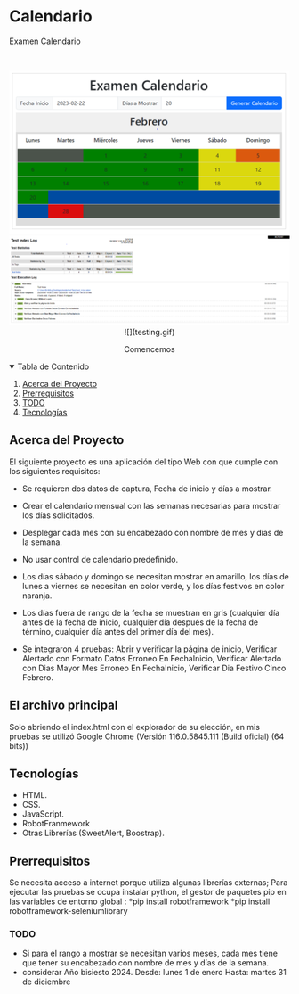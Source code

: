 # Calendario
Examen Calendario
<!-- PROJECT LOGO -->
<br />
<p align="center">
  <a>
    <img src="src/pantalla_principal.PNG" alt="Logo">
  </a>
  <a>
    <img src="src/report.PNG" alt="Logo">
  </a>
  <a>
    ![](testing.gif)
  </a>
  
</p>

  <p align="center">
       Comencemos
    <br />
  </p>


<!-- TABLE OF CONTENTS -->
<details open="open">
  <summary>Tabla de Contenido</summary>
  <ol>
    <li>
      <a href="#Acerca del Proyecto">Acerca del Proyecto</a>
    </li>
    <li>
      <a href="#El archivo principal>El archivo principal</a>
      <ul>
        <li><a href="#Prerrequisitos">Prerrequisitos</a></li>
        <li><a href="#TODO">TODO</a></li>
        <li><a href="#Tecnologias">Tecnologías</a></li>
      </ul>
    </li>
  </ol>
</details>

<!-- Acerca del Proyecto -->
## Acerca del Proyecto

El siguiente proyecto es una aplicación del tipo Web con que cumple con los siguientes requisitos:

* Se requieren dos datos de captura, Fecha de inicio y días a mostrar.

* Crear el calendario mensual con las semanas necesarias para mostrar los días solicitados.

* Desplegar cada mes con su encabezado con nombre de mes y días de la semana.

* No usar control de calendario predefinido.

* Los días sábado y domingo se necesitan mostrar en amarillo, los días de lunes a viernes se necesitan en color verde, y los días festivos en color naranja.

* Los días fuera de rango de la fecha se muestran en gris (cualquier día antes de la fecha de inicio, cualquier día después de la fecha de término, cualquier día antes del primer día del mes).

* Se integraron 4 pruebas: Abrir y verificar la página de inicio,   Verificar Alertado con Formato Datos Erroneo En FechaInicio, Verificar Alertado con Dias Mayor Mes Erroneo En FechaInicio, Verificar Dia Festivo Cinco Febrero.    

## El archivo principal

Solo abriendo el index.html con el explorador de su elección, en mis pruebas se utilizó  Google Chrome (Versión 116.0.5845.111 (Build oficial) (64 bits))

## Tecnologías

* HTML.
* CSS.
* JavaScript.
* RobotFranmework 
* Otras Librerías (SweetAlert, Boostrap).

## Prerrequisitos

Se necesita acceso a internet porque utiliza algunas librerías externas;
Para ejecutar las pruebas se ocupa instalar python, el gestor de paquetes pip en las variables de entorno global :
*pip install robotframework
*pip install robotframework-seleniumlibrary


### TODO
- Si para el rango a mostrar se necesitan varios meses, cada mes tiene que tener su encabezado con nombre de mes y días de la semana.
- considerar Año bisiesto 2024. Desde:  lunes 1 de enero Hasta: martes 31 de diciembre
